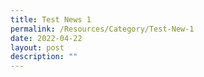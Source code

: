 ```yaml
---
title: Test News 1
permalink: /Resources/Category/Test-New-1
date: 2022-04-22
layout: post
description: ""
---
```

